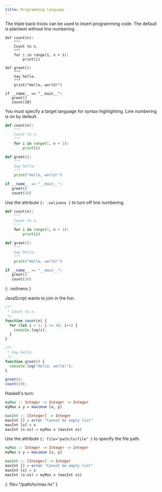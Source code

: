 ```yaml
---
title: Programming language
---
```


The triple back tricks can be used to insert programming code. The default is
plaintext without line numbering.

```
def count(n):
    """
    Count to n.
    """
    for i in range(1, n + 1):
        print(i)

def greet():
    """
    Say hello.
    """
    print("Hello, world!")

if __name__ == "__main__":
   greet()
   count(10)
```

You must specify a target language for syntax highlighting. Line numbering is
on by default.

```python
def count(n):
    """
    Count to n.
    """
    for i in range(1, n + 1):
        print(i)

def greet():
    """
    Say hello.
    """
    print("Hello, world!")

if __name__ == "__main__":
   greet()
   count(10)
```

Use the attribute `{: .nolineno }` to turn off line numbering.

<!-- prettier-ignore-start -->
```python
def count(n):
    """
    Count to n.
    """
    for i in range(1, n + 1):
        print(i)

def greet():
    """
    Say hello.
    """
    print("Hello, world!")

if __name__ == "__main__":
   greet()
   count(10)
```
{: .nolineno }
<!-- prettier-ignore-end -->

JavaScript wants to join in the fun.

```js
/**
 * Count to n.
 */
function count(n) {
  for (let i = 1; i <= 10; i++) {
    console.log(i);
  }
}

/**
 * Say hello.
 */
function greet() {
  console.log("Hello, world!");
}

greet();
count(10);
```

Haskell's turn:

```haskell
myMax :: Integer -> Integer -> Integer
myMax x y = maximum [x, y]

maxInt :: [Integer] -> Integer
maxInt [] = error "Cannot be empty list"
maxInt [x] = x
maxInt (x:xs) = myMax x (maxInt xs)
```

Use the attribute `{: file="path/to/file" }` to specify the file path.

<!-- prettier-ignore-start -->
```haskell
myMax :: Integer -> Integer -> Integer
myMax x y = maximum [x, y]

maxInt :: [Integer] -> Integer
maxInt [] = error "Cannot be empty list"
maxInt [x] = x
maxInt (x:xs) = myMax x (maxInt xs)
```
{: file="/path/to/max.hs" }
<!-- prettier-ignore-end -->
